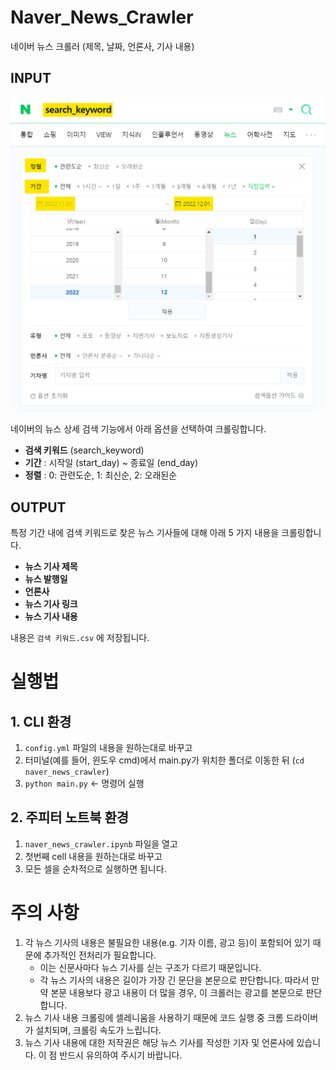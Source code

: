 # Naver_News_Crawler

네이버 뉴스 크롤러 (제목, 날짜, 언론사, 기사 내용)

## INPUT

<img src='naver_news_search.png'>

네이버의 뉴스 상세 검색 기능에서 아래 옵션을 선택하여 크롤링합니다.

- **검색 키워드** (search_keyword)
- **기간** : 시작일 (start_day) ~ 종료일 (end_day)
- **정렬** : 0: 관련도순, 1: 최신순, 2: 오래된순

## OUTPUT

특정 기간 내에 검색 키워드로 찾은 뉴스 기사들에 대해 아래 5 가지 내용을 크롤링합니다.

- **뉴스 기사 제목**
- **뉴스 발행일**
- **언론사**
- **뉴스 기사 링크**
- **뉴스 기사 내용**

내용은 `검색 키워드.csv` 에 저장됩니다.

# 실행법
## 1. CLI 환경

1. `config.yml` 파일의 내용을 원하는대로 바꾸고
2. 터미널(예를 들어, 윈도우 cmd)에서 main.py가 위치한 폴더로 이동한 뒤 (`cd naver_news_crawler`)
3. `python main.py` <- 명령어 실행


## 2. 주피터 노트북 환경

1. `naver_news_crawler.ipynb` 파일을 열고
2. 첫번째 cell 내용을 원하는대로 바꾸고
3. 모든 셀을 순차적으로 실행하면 됩니다.

# 주의 사항

1. 각 뉴스 기사의 내용은 불필요한 내용(e.g. 기자 이름, 광고 등)이 포함되어 있기 때문에 추가적인 전처리가 필요합니다.
   - 이는 신문사마다 뉴스 기사를 싣는 구조가 다르기 때문입니다.
   - 각 뉴스 기사의 내용은 길이가 가장 긴 문단을 본문으로 판단합니다. 따라서 만약 본문 내용보다 광고 내용이 더 많을 경우, 이 크롤러는 광고를 본문으로 판단합니다.
2. 뉴스 기사 내용 크롤링에 셀레니움을 사용하기 때문에 코드 실행 중 크롬 드라이버가 설치되며, 크롤링 속도가 느립니다.
3. 뉴스 기사 내용에 대한 저작권은 해당 뉴스 기사를 작성한 기자 및 언론사에 있습니다. 이 점 반드시 유의하여 주시기 바랍니다.
